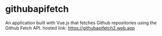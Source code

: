 # githubapifetch
An application built with Vue.js that fetches Github repositories using the Github Fetch API.
hosted link: https://githubapifetch2.web.app
